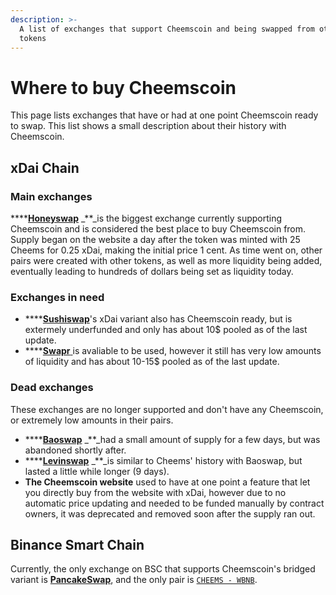 ```yaml
---
description: >-
  A list of exchanges that support Cheemscoin and being swapped from other
  tokens
---
```


# Where to buy Cheemscoin

This page lists exchanges that have or had at one point Cheemscoin ready to swap. This list shows a small description about their history with Cheemscoin.

## xDai Chain

### Main exchanges

\*\*\*\*[**Honeyswap**](https://info.honeyswap.org/#/token/0xeaf7b3376173df8bc0c22ad6126943cc8353c1ee) _\*\*_is the biggest exchange currently supporting Cheemscoin and is considered the best place to buy Cheemscoin from. Supply began on the website a day after the token was minted with 25 Cheems for 0.25 xDai, making the initial price 1 cent. As time went on, other pairs were created with other tokens, as well as more liquidity being added, eventually leading to hundreds of dollars being set as liquidity today.

### Exchanges in need

* \*\*\*\*[**Sushiswap**](https://analytics-xdai.sushi.com/tokens/0xeaf7b3376173df8bc0c22ad6126943cc8353c1ee)'s xDai variant also has Cheemscoin ready, but is extermely underfunded and only has about 10$ pooled as of the last update.
* \*\*\*\*[**Swapr** ](https://dxstats.eth.link/#/token/0xeaf7b3376173df8bc0c22ad6126943cc8353c1ee)is avaliable to be used, however it still has very low amounts of liquidity and has about 10-15$ pooled as of the last update.

### Dead exchanges

These exchanges are no longer supported and don't have any Cheemscoin, or extremely low amounts in their pairs.

* \*\*\*\*[**Baoswap**](https://xdai.farm/#/swap) _\*\*_had a small amount of supply for a few days, but was abandoned shortly after.
* \*\*\*\*[**Levinswap**](https://info.levinswap.org/token/0xeaf7b3376173df8bc0c22ad6126943cc8353c1ee) _\*\*_is similar to Cheems' history with Baoswap, but lasted a little while longer \(9 days\).
* **The Cheemscoin website** used to have at one point a feature that let you directly buy from the website with xDai, however due to no automatic price updating and needed to be funded manually by contract owners, it was deprecated and removed soon after the supply ran out.

## Binance Smart Chain

Currently, the only exchange on BSC that supports Cheemscoin's bridged variant is [**PancakeSwap**](https://exchange.pancakeswap.finance/#/swap), and the only pair is [`CHEEMS - WBNB`](../information/contracts/official-contract-addresses.md#binance-smart-chain).

